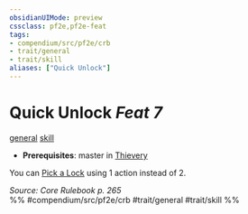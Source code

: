 ```yaml
---
obsidianUIMode: preview
cssclass: pf2e,pf2e-feat
tags:
- compendium/src/pf2e/crb
- trait/general
- trait/skill
aliases: ["Quick Unlock"]
---
```

# Quick Unlock  *Feat 7*  
[general](general.md "General Feat Trait")  [skill](skill.md "Skill Feat Trait")  

- **Prerequisites**: master in [Thievery](skills.md#Thievery)

You can [Pick a Lock](pick-a-lock.md) using 1 action instead of 2.

*Source: Core Rulebook p. 265*  
%% #compendium/src/pf2e/crb #trait/general #trait/skill %%